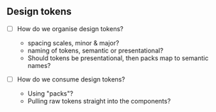 ## Design tokens

- [ ] How do we organise design tokens?

  - spacing scales, minor & major?
  - naming of tokens, semantic or presentational?
  - Should tokens be presentational, then packs map to semantic names?

- [ ] How do we consume design tokens?
  - Using "packs"?
  - Pulling raw tokens straight into the components?
